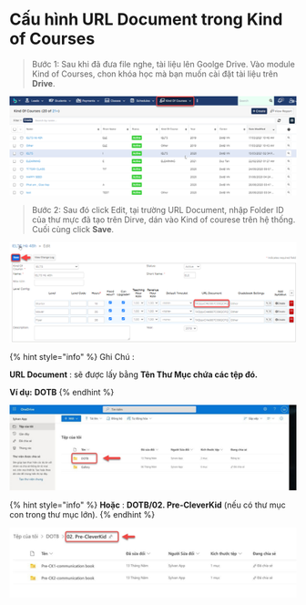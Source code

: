 # Cấu hình URL Document trong Kind of Courses

> Bước 1: Sau khi đã đưa file nghe, tài liệu lên Goolge Drive. Vào module Kind of Courses, chon khóa học mà bạn muốn cài đặt tài liệu trên **Drive**.

![](../../.gitbook/assets/koc1.png)

> Bước 2: Sau đó click Edit, tại trường URL Document, nhập Folder ID của thư mực đã tạo trên Dirve, dán vào Kind of courese trên hệ thống. Cuối cùng click **Save**.

![](../../.gitbook/assets/koc2.png)

{% hint style="info" %}
Ghi Chú :

**URL Document** : sẽ được lấy bằng **Tên Thư Mục chứa các tệp đó.**

**Ví dụ:** **DOTB**
{% endhint %}

![](../../.gitbook/assets/11.jpg)

{% hint style="info" %}
**Hoặc** : **DOTB/02. Pre-CleverKid** (nếu có thư mục con trong thư mục lớn).
{% endhint %}

![](../../.gitbook/assets/12.jpg)
